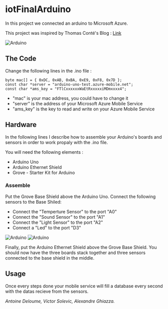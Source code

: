# iotFinalArduino

In this project we connected an arduino to Microsoft Azure.

This project was inspired by Thomas Conté's Blog : [Link](http://hypernephelist.com/2014/07/11/arduino-uno-azure-mobile-services.html "blog")

![Arduino](http://s24.postimg.org/gc5nrzjnp/image_3.jpg)

## The Code

Change the following lines in the .ino file :

```
byte mac[] = { 0xDC, 0xAB, 0xBA, 0xE9, 0xF8, 0x7D };
const char *server = "arduino-uno-test.azure-mobile.net";
const char *ams_key = "FTlCxxxxxxWaEtRxxxxxiMDmxxxx4";
```

* "mac" is your mac address, you could have to change it
* "server" is the address of your Microsoft Azure Mobile Service
* "ams_key" is the key to read and write on your Azure Mobile Service

## Hardware

In the following lines I describe how to assemble your Arduino's boards and sensors in order to work propaly with the .ino file.


You will need the following elements :
* Arduino Uno
* Arduino Ethernet Shield
* Grove - Starter Kit for Arduino

### Assemble
Put the Grove Base Shield above the Arduino Uno.
Connect the following sensors to the Base Shiled:
* Connect the "Temperture Sensor" to the port "A0"
* Connect the "Sound Sensor" to the port "A1"
* Connect the "Light Sensor" to the port "A2"
* Connect a "Led" to the port "D3"

![Arduino](http://s30.postimg.org/asbu9e09t/image_1.jpg)
![Arduino](http://s2.postimg.org/ga3tabiqh/image.jpg)


Finally, put the Arduino Ethernet Shield above the Grove Base Shield.
You should now have the three boards stack together and three sensors connected to the base shield in the middle.

## Usage

Once every steps done your mobile service will fill a database every second with the datas recieve from the sensors.




*Antoine Deloume, Victor Solevic, Alexandre Ghiazza.*